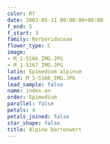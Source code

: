 ```yaml
---
color: RY
date: 2003-05-11 00:00:00+00:00
f_end: 5
f_start: 3
family: Berberidaceae
flower_type: C
image:
- M_1-5166_IMG.JPG
- M_1-5167_IMG.JPG
latin: Epimedium alpinum
lead: M_1-5166_IMG.JPG
lead_sample: false
name: index.en
order: Epimedium
parallel: false
petals: 4
petals_joined: false
star_shape: false
title: Alpine barrenwort
---
```

